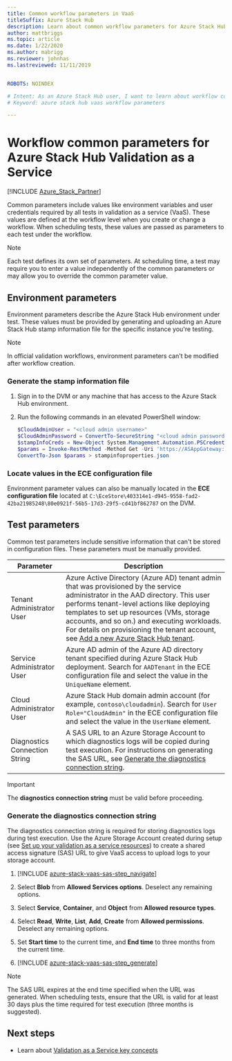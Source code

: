 ```yaml
---
title: Common workflow parameters in VaaS
titleSuffix: Azure Stack Hub
description: Learn about common workflow parameters for Azure Stack Hub validation as a service.
author: mattbriggs
ms.topic: article
ms.date: 1/22/2020
ms.author: mabrigg
ms.reviewer: johnhas
ms.lastreviewed: 11/11/2019


ROBOTS: NOINDEX

# Intent: As an Azure Stack Hub user, I want to learn about workflow common parameters for Azure Stack Hub validation as a service.
# Keyword: azure stack hub vaas workflow parameters

---
```



# Workflow common parameters for Azure Stack Hub Validation as a Service

[!INCLUDE [Azure_Stack_Partner](./includes/azure-stack-partner-appliesto.md)]

Common parameters include values like environment variables and user credentials required by all tests in validation as a service (VaaS). These values are defined at the workflow level when you create or change a workflow. When scheduling tests, these values are passed as parameters to each test under the workflow.

> [!NOTE]
> Each test defines its own set of parameters. At scheduling time, a test may require you to enter a value independently of the common parameters or may allow you to override the common parameter value.

## Environment parameters

Environment parameters describe the Azure Stack Hub environment under test. These values must be provided by generating and uploading an Azure Stack Hub stamp information file for the specific instance you're testing.

> [!NOTE]
> In official validation workflows, environment parameters can't be modified after workflow creation.

### Generate the stamp information file

1. Sign in to the DVM or any machine that has access to the Azure Stack Hub environment.
2. Run the following commands in an elevated PowerShell window:

    ```powershell  
    $CloudAdminUser = "<cloud admin username>"
    $CloudAdminPassword = ConvertTo-SecureString "<cloud admin password>" -AsPlainText -Force
    $stampInfoCreds = New-Object System.Management.Automation.PSCredential($CloudAdminUser, $CloudAdminPassword)
    $params = Invoke-RestMethod -Method Get -Uri 'https://ASAppGateway:4443/ServiceTypeId/4dde37cc-6ee0-4d75-9444-7061e156507f/CloudDefinition/GetStampInformation' -Credential $stampInfoCreds
    ConvertTo-Json $params > stampinfoproperties.json
    ```

### Locate values in the ECE configuration file

Environment parameter values can also be manually located in the **ECE configuration file** located at `C:\EceStore\403314e1-d945-9558-fad2-42ba21985248\80e0921f-56b5-17d3-29f5-cd41bf862787` on the DVM.

## Test parameters

Common test parameters include sensitive information that can't be stored in configuration files. These parameters must be manually provided.

Parameter    | Description
-------------|-----------------
Tenant Administrator User                            | Azure Active Directory (Azure AD) tenant admin that was provisioned by the service administrator in the AAD directory. This user performs tenant-level actions like deploying templates to set up resources (VMs, storage accounts, and so on.) and executing workloads. For details on provisioning the tenant account, see [Add a new Azure Stack Hub tenant](../operator/azure-stack-add-new-user-aad.md).
Service Administrator User             | Azure AD admin of the Azure AD directory tenant specified during Azure Stack Hub deployment. Search for `AADTenant` in the ECE configuration file and select the value in the `UniqueName` element.
Cloud Administrator User               | Azure Stack Hub domain admin account (for example, `contoso\cloudadmin`). Search for `User Role="CloudAdmin"` in the ECE configuration file and select the value in the `UserName` element.
Diagnostics Connection String          | A SAS URL to an Azure Storage Account to which diagnostics logs will be copied during test execution. For instructions on generating the SAS URL, see [Generate the diagnostics connection string](#generate-the-diagnostics-connection-string). |

> [!IMPORTANT]
> The **diagnostics connection string** must be valid before proceeding.

### Generate the diagnostics connection string

The diagnostics connection string is required for storing diagnostics logs during test execution. Use the Azure Storage Account created during setup (see [Set up your validation as a service resources](azure-stack-vaas-set-up-resources.md)) to create a shared access signature (SAS) URL to give VaaS access to upload logs to your storage account.

1. [!INCLUDE [azure-stack-vaas-sas-step_navigate](includes/azure-stack-vaas-sas-step_navigate.md)]

1. Select **Blob** from **Allowed Services options**. Deselect any remaining options.

1. Select **Service**, **Container**, and **Object** from **Allowed resource types**.

1. Select **Read**, **Write**, **List**, **Add**, **Create** from **Allowed permissions**. Deselect any remaining options.

1. Set **Start time** to the current time, and **End time** to three months from the current time.

1. [!INCLUDE [azure-stack-vaas-sas-step_generate](includes/azure-stack-vaas-sas-step_generate.md)]

> [!NOTE]  
> The SAS URL expires at the end time specified when the URL was generated. When scheduling tests, ensure that the URL is valid for at least 30 days plus the time required for test execution (three months is suggested).

## Next steps

- Learn about [Validation as a Service key concepts](azure-stack-vaas-key-concepts.md)